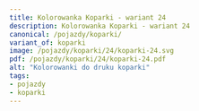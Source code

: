 ```yaml
---
title: Kolorowanka Koparki - wariant 24
description: Kolorowanka Koparki - wariant 24
canonical: /pojazdy/koparki/
variant_of: koparki
image: /pojazdy/koparki/24/koparki-24.svg
pdf: /pojazdy/koparki/24/koparki-24.pdf
alt: "Kolorowanki do druku koparki"
tags:
- pojazdy
- koparki
---
```

